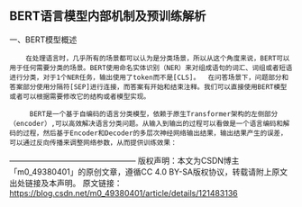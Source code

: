 ## BERT语言模型内部机制及预训练解析


一、BERT模型概述

        在处理语言时，几乎所有的场景都可以认为是分类场景，所以从这个角度来说，BERT可以用于任何需要分类的场景。BERT使用命名实体识别（NER）来对组成语句的词汇、词组或者短语进行分类，对于1个NER任务，输出使用了token而不是[CLS]。  在问答场景下，问题部分和答案部分使用分隔符[SEP]进行连接，而答案有开始和结束注释。我们可以直接使用BERT模型或者可以根据需要修改它的结构或者模型实现。

         BERT是一个基于自编码的语言分类模型，依赖于原生Transformer架构的左侧部分（encoder）,可以高效解决语言分类问题。从输入到输出的过程可以看做是一个语言编码和解码的过程，然后基于Encoder和Decoder的多层次神经网络输出结果，输出结果产生的误差，可以通过反向传播来调整网络参数，从而提供训练效果：


————————————————
版权声明：本文为CSDN博主「m0_49380401」的原创文章，遵循CC 4.0 BY-SA版权协议，转载请附上原文出处链接及本声明。
原文链接：https://blog.csdn.net/m0_49380401/article/details/121483136
